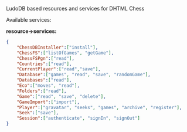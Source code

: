 LudoDB based resources and services for DHTML Chess

Available services:

__resource->services:__

```JSON
{
    "ChessDBInstaller":["install"],
    "ChessFS":["listOfGames", "getGame"],
    "ChessFSPgn":["read"],
    "Countries":["read"],
    "CurrentPlayer":["read","save"],
    "Database":["games", "read", "save", "randomGame"],
    "Databases":["read"],
    "Eco":["moves", "read"],
    "Folders":["read"],
    "Game":["read", "save", "delete"],
    "GameImport":["import"],
    "Player":["gravatar", "seeks", "games", "archive", "register"],
    "Seek":["save"],
    "Session":["authenticate", "signIn", "signOut"]
}
```